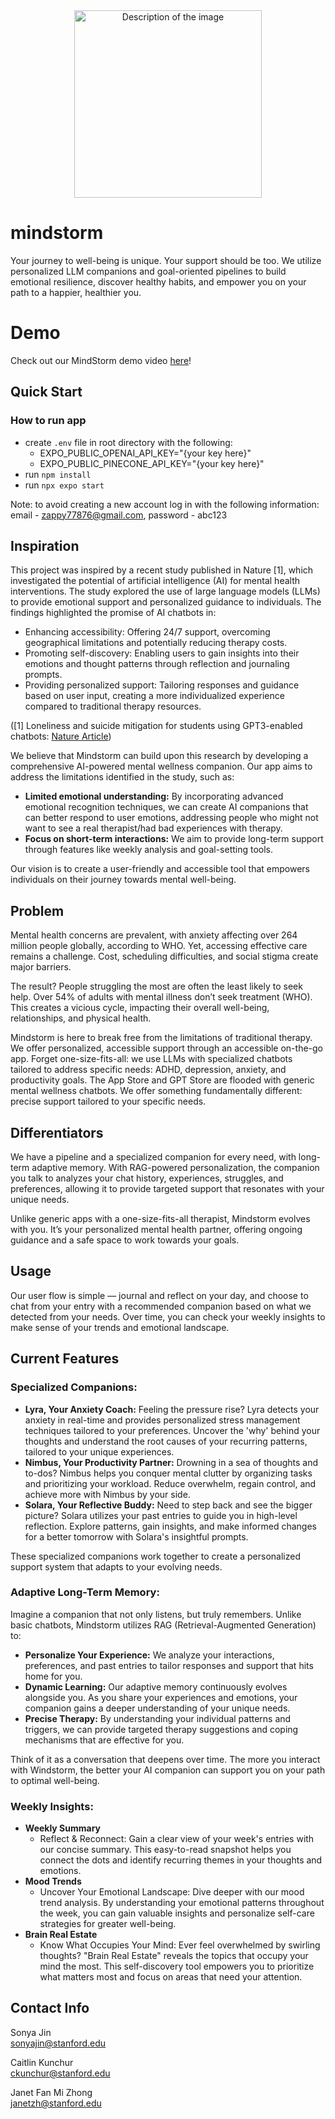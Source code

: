 <div align="center">
    <img src="https://github.com/ckunchur/MindStorm-mobile/blob/main/assets/Blue%20White%20Minimal%20Creative%20Illustration%20Short%20Link%20Application%20Online%20Poster.png?raw=true" width="300" alt="Description of the image">
</div>

# mindstorm

Your journey to well-being is unique. Your support should be too. We utilize personalized LLM companions and goal-oriented pipelines to build emotional resilience, discover healthy habits, and empower you on your path to a happier, healthier you.

# Demo
Check out our MindStorm demo video [here](https://www.youtube.com/watch?v=8SBlpKvKBGE)!

## Quick Start
### How to run app
- create `.env` file in root directory with the following:
  - EXPO_PUBLIC_OPENAI_API_KEY="{your key here}"
  - EXPO_PUBLIC_PINECONE_API_KEY="{your key here}"
- run `npm install` 
- run `npx expo start`

Note: to avoid creating a new account log in with the following information: email - zappy77876@gmail.com, password - abc123

## Inspiration

This project was inspired by a recent study published in Nature [1], which investigated the potential of artificial intelligence (AI) for mental health interventions. The study explored the use of large language models (LLMs) to provide emotional support and personalized guidance to individuals. The findings highlighted the promise of AI chatbots in:

- Enhancing accessibility: Offering 24/7 support, overcoming geographical limitations and potentially reducing therapy costs.
- Promoting self-discovery: Enabling users to gain insights into their emotions and thought patterns through reflection and journaling prompts.
- Providing personalized support: Tailoring responses and guidance based on user input, creating a more individualized experience compared to traditional therapy resources.

([1] Loneliness and suicide mitigation for students using GPT3-enabled chatbots: [Nature Article](https://www.nature.com/articles/s44184-023-00047-6#Sec10))

We believe that Mindstorm can build upon this research by developing a comprehensive AI-powered mental wellness companion. Our app aims to address the limitations identified in the study, such as:

- **Limited emotional understanding:** By incorporating advanced emotional recognition techniques, we can create AI companions that can better respond to user emotions, addressing people who might not want to see a real therapist/had bad experiences with therapy.
- **Focus on short-term interactions:** We aim to provide long-term support through features like weekly analysis and goal-setting tools.

Our vision is to create a user-friendly and accessible tool that empowers individuals on their journey towards mental well-being.

## Problem

Mental health concerns are prevalent, with anxiety affecting over 264 million people globally, according to WHO. Yet, accessing effective care remains a challenge. Cost, scheduling difficulties, and social stigma create major barriers.

The result? People struggling the most are often the least likely to seek help. Over 54% of adults with mental illness don’t seek treatment (WHO). This creates a vicious cycle, impacting their overall well-being, relationships, and physical health.

Mindstorm is here to break free from the limitations of traditional therapy. We offer personalized, accessible support through an accessible on-the-go app. Forget one-size-fits-all: we use LLMs with specialized chatbots tailored to address specific needs: ADHD, depression, anxiety, and productivity goals. The App Store and GPT Store are flooded with generic mental wellness chatbots. We offer something fundamentally different: precise support tailored to your specific needs.

## Differentiators

We have a pipeline and a specialized companion for every need, with long-term adaptive memory. With RAG-powered personalization, the companion you talk to analyzes your chat history, experiences, struggles, and preferences, allowing it to provide targeted support that resonates with your unique needs.

Unlike generic apps with a one-size-fits-all therapist, Mindstorm evolves with you. It’s your personalized mental health partner, offering ongoing guidance and a safe space to work towards your goals.

## Usage

Our user flow is simple — journal and reflect on your day, and choose to chat from your entry with a recommended companion based on what we detected from your needs. Over time, you can check your weekly insights to make sense of your trends and emotional landscape.

## Current Features

### Specialized Companions:
- **Lyra, Your Anxiety Coach:** Feeling the pressure rise? Lyra detects your anxiety in real-time and provides personalized stress management techniques tailored to your preferences. Uncover the 'why' behind your thoughts and understand the root causes of your recurring patterns, tailored to your unique experiences.
- **Nimbus, Your Productivity Partner:** Drowning in a sea of thoughts and to-dos? Nimbus helps you conquer mental clutter by organizing tasks and prioritizing your workload. Reduce overwhelm, regain control, and achieve more with Nimbus by your side.
- **Solara, Your Reflective Buddy:** Need to step back and see the bigger picture? Solara utilizes your past entries to guide you in high-level reflection. Explore patterns, gain insights, and make informed changes for a better tomorrow with Solara's insightful prompts.

These specialized companions work together to create a personalized support system that adapts to your evolving needs.

### Adaptive Long-Term Memory:

Imagine a companion that not only listens, but truly remembers. Unlike basic chatbots, Mindstorm utilizes RAG (Retrieval-Augmented Generation) to:

- **Personalize Your Experience:** We analyze your interactions, preferences, and past entries to tailor responses and support that hits home for you.
- **Dynamic Learning:** Our adaptive memory continuously evolves alongside you. As you share your experiences and emotions, your companion gains a deeper understanding of your unique needs.
- **Precise Therapy:** By understanding your individual patterns and triggers, we can provide targeted therapy suggestions and coping mechanisms that are effective for you.

Think of it as a conversation that deepens over time. The more you interact with Windstorm, the better your AI companion can support you on your path to optimal well-being.

### Weekly Insights:
- **Weekly Summary**
    - Reflect & Reconnect: Gain a clear view of your week's entries with our concise summary. This easy-to-read snapshot helps you connect the dots and identify recurring themes in your thoughts and emotions.
- **Mood Trends**
    - Uncover Your Emotional Landscape: Dive deeper with our mood trend analysis. By understanding your emotional patterns throughout the week, you can gain valuable insights and personalize self-care strategies for greater well-being.
- **Brain Real Estate**
    - Know What Occupies Your Mind: Ever feel overwhelmed by swirling thoughts? "Brain Real Estate" reveals the topics that occupy your mind the most. This self-discovery tool empowers you to prioritize what matters most and focus on areas that need your attention.

## Contact Info

Sonya Jin  
sonyajin@stanford.edu

Caitlin Kunchur  
ckunchur@stanford.edu

Janet Fan Mi Zhong  
janetzh@stanford.edu

